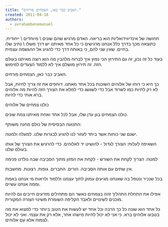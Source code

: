 ```yaml
---
title: "האביב כבר כאן, הצמחים פורחים."
created: 2011-04-18
authors: 
  - avrahambenemanuel
---
```


תחושה של אינדיווידואליות הוא בריאה. האדם מרגיש שהם שונים \\ מיוחדים \\ ייחודית. כתוצאה מכך בדרך כלל אנחנו מרגישים כי כל אחד מאיתנו יש דרך משלו \\ נתיב שלו בחיים. שאין שני להם, כי באותה דרך כדי להגיע אל ההגשמה עצמית.

בעוד כל זה נכון, זה גם התירוץ הכי נפוץ איך לברוח מלהבין מה הוא רוצה מאיתנו בעולם הזה. זה תירוץ מושלם איך לא ללמוד הצעדים למימוש.

האביב כבר כאן, הצמחים פורחים.

כך היא כי רוחו של אלוהים השוכנת בכל אחד מאתנו. דוחפים את זה צריך לחיות, אבל לא רק לחיות כמו לשרוד אבל כדי לשגשג כדי למלא את הצורך הזה להיות מה אלוהים ברא אותי כדי להיות.

כולנו צמחים של אלוהים

כולנו הצמחים בגן עדן שלו, אבל לכל אחד ואחת מאיתנו צמח שונים.

התנועה הבסיסית של כולם מחנה משותף:

ישנם שני כוחות אשר ביחד לעזור לנו להגיע לבגרות שלנו. למעלה ולמטה.

השאיפה לעלות: הצורך לגדול - להושיט יד לאלוהים. כדי להרגיש את הצורך של אותו בעולם שלנו.

למטה: הצריך לקחת את השורש - לקחת את המזון מתוך הסביבה שבה נולדנו פנימה

אין שתים עם אותה הסביבה. הורים. החברים. גופות. רצונות. מחשבות.

בכל שנכיר ונטפל בה שאנחנו מגיעים עמוק לתוך עצמנו וללמוד ולראות מי אנחנו באמת וממה אנחנו עשיים.

אפילו את התחלת התהליך זהה בצמחים כאשר הם מתחילים מזרעים חייבים גם להיות מוכנים לשינויים ולאבד הקליפה השומרת משינוי הצורה המקורית.

כל אחד הוא שונה כל כך הרבה וכל אחד יש לעשות את הטוב ביותר כדי למצוא את מה בטבעו אלוהים ברא. כי אני לא יכול להיות מישהו אחר, אלא רק את עצמי. ואני לא יכול לצמוח אלא עם אלוהים.
